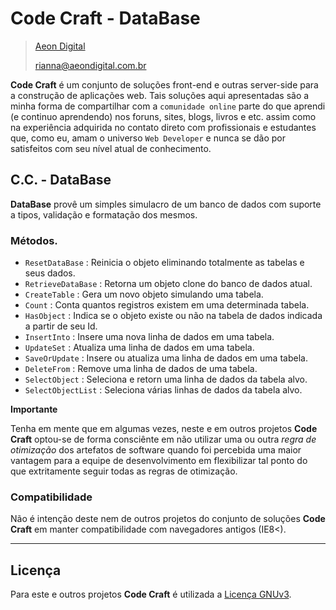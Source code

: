  Code Craft - DataBase
======================

> [Aeon Digital](http://www.aeondigital.com.br)
>
> rianna@aeondigital.com.br


**Code Craft** é um conjunto de soluções front-end e outras server-side para a construção de aplicações web.
Tais soluções aqui apresentadas são a minha forma de compartilhar com a `comunidade online` parte do que aprendi 
(e continuo aprendendo) nos foruns, sites, blogs, livros e etc. assim como na experiência adquirida no contato
direto com profissionais e estudantes que, como eu, amam o universo `Web Developer` e nunca se dão por satisfeitos 
com seu nível atual de conhecimento.


## C.C. - DataBase

**DataBase** provê um simples simulacro de um banco de dados com suporte a tipos, validação e formatação dos 
mesmos.



### Métodos.

* `ResetDataBase`               : Reinicia o objeto eliminando totalmente as tabelas e seus dados.
* `RetrieveDataBase`            : Retorna um objeto clone do banco de dados atual.
* `CreateTable`                 : Gera um novo objeto simulando uma tabela.
* `Count`                       : Conta quantos registros existem em uma determinada tabela.
* `HasObject`                   : Indica se o objeto existe ou não na tabela de dados indicada a partir de seu Id.
* `InsertInto`                  : Insere uma nova linha de dados em uma tabela.
* `UpdateSet`                   : Atualiza uma linha de dados em uma tabela.
* `SaveOrUpdate`                : Insere ou atualiza uma linha de dados em uma tabela.
* `DeleteFrom`                  : Remove uma linha de dados de uma tabela.
* `SelectObject`                : Seleciona e retorn uma linha de dados da tabela alvo.
* `SelectObjectList`            : Seleciona várias linhas de dados da tabela alvo.


**Importante**

Tenha em mente que em algumas vezes, neste e em outros projetos **Code Craft** optou-se de forma consciênte em 
não utilizar uma ou outra *regra de otimização* dos artefatos de software quando foi percebida uma maior vantagem para
a equipe de desenvolvimento em flexibilizar tal ponto do que extritamente seguir todas as regras de otimização.


### Compatibilidade

Não é intenção deste nem de outros projetos do conjunto de soluções **Code Craft** em manter 
compatibilidade com navegadores antigos (IE8<).


________________________________________________________________________________________________________________________



## Licença

Para este e outros projetos **Code Craft** é utilizada a [Licença GNUv3](LICENCE.md).
